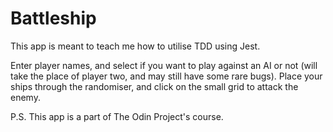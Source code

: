 # Battleship

This app is meant to teach me how to utilise TDD using Jest.

Enter player names, and select if you want to play against an AI or not (will take the place of player two, and may still have some rare bugs). Place your ships through the randomiser, and click on the small grid to attack the enemy.

P.S. This app is a part of The Odin Project's course.
